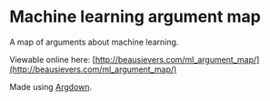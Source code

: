# Machine learning argument map

A map of arguments about machine learning.

Viewable online here: [http://beausievers.com/ml_argument_map/](http://beausievers.com/ml_argument_map/)

Made using [Argdown](https://argdown.org/).
